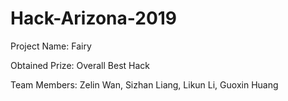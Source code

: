 # Hack-Arizona-2019

Project Name: Fairy

Obtained Prize: Overall Best Hack

Team Members: Zelin Wan, Sizhan Liang, Likun Li, Guoxin Huang
